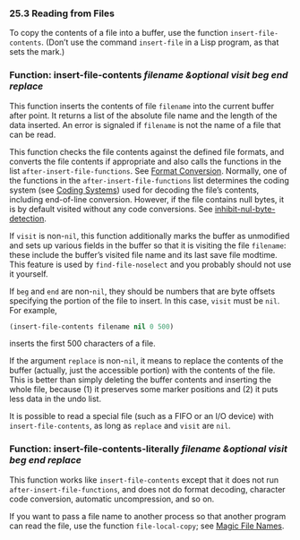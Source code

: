 

### 25.3 Reading from Files

To copy the contents of a file into a buffer, use the function `insert-file-contents`. (Don’t use the command `insert-file` in a Lisp program, as that sets the mark.)

### Function: **insert-file-contents** *filename \&optional visit beg end replace*

This function inserts the contents of file `filename` into the current buffer after point. It returns a list of the absolute file name and the length of the data inserted. An error is signaled if `filename` is not the name of a file that can be read.

This function checks the file contents against the defined file formats, and converts the file contents if appropriate and also calls the functions in the list `after-insert-file-functions`. See [Format Conversion](Format-Conversion.html). Normally, one of the functions in the `after-insert-file-functions` list determines the coding system (see [Coding Systems](Coding-Systems.html)) used for decoding the file’s contents, including end-of-line conversion. However, if the file contains null bytes, it is by default visited without any code conversions. See [inhibit-nul-byte-detection](Lisp-and-Coding-Systems.html).

If `visit` is non-`nil`, this function additionally marks the buffer as unmodified and sets up various fields in the buffer so that it is visiting the file `filename`: these include the buffer’s visited file name and its last save file modtime. This feature is used by `find-file-noselect` and you probably should not use it yourself.

If `beg` and `end` are non-`nil`, they should be numbers that are byte offsets specifying the portion of the file to insert. In this case, `visit` must be `nil`. For example,

```lisp
(insert-file-contents filename nil 0 500)
```

inserts the first 500 characters of a file.

If the argument `replace` is non-`nil`, it means to replace the contents of the buffer (actually, just the accessible portion) with the contents of the file. This is better than simply deleting the buffer contents and inserting the whole file, because (1) it preserves some marker positions and (2) it puts less data in the undo list.

It is possible to read a special file (such as a FIFO or an I/O device) with `insert-file-contents`, as long as `replace` and `visit` are `nil`.

### Function: **insert-file-contents-literally** *filename \&optional visit beg end replace*

This function works like `insert-file-contents` except that it does not run `after-insert-file-functions`, and does not do format decoding, character code conversion, automatic uncompression, and so on.

If you want to pass a file name to another process so that another program can read the file, use the function `file-local-copy`; see [Magic File Names](Magic-File-Names.html).
